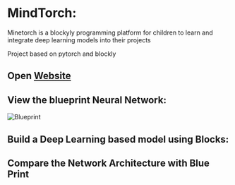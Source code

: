 # MindTorch:

Minetorch is a blockyly programming platform for children to learn and integrate deep learning models into their projects

Project based on pytorch and blockly

## Open [Website](https://minetorch.appspot.com/static/demos/storage/index.html?fbclid=IwAR1magCatEUYZ7rsk3RWQXMnFAP1gUYCqRts_MoqMzOkyjLPSbtTnTqOZJs)

## View the blueprint Neural Network:
![Blueprint](https://minetorch.appspot.com/static/demos/storage/demo.png)

## Build a Deep Learning based model using Blocks:


## Compare the Network Architecture with Blue Print